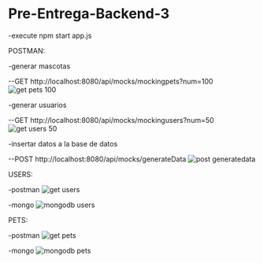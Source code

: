 # Pre-Entrega-Backend-3

-execute
npm start app.js

POSTMAN:

-generar mascotas

--GET http://localhost:8080/api/mocks/mockingpets?num=100
![get pets 100](https://github.com/user-attachments/assets/1a426cf6-e9fa-48dd-a64a-8db9d78b6097)

-generar usuarios

--GET http://localhost:8080/api/mocks/mockingusers?num=50
![get users 50](https://github.com/user-attachments/assets/583f6ae7-40ba-4bc0-a2b1-1c3ba42cf243)

-insertar datos a la base de datos

--POST http://localhost:8080/api/mocks/generateData
![post generatedata](https://github.com/user-attachments/assets/8fd37b1a-b3fb-43e8-b99d-ae5385801d17)

USERS:

-postman
![get users](https://github.com/user-attachments/assets/21854900-449a-4e53-aa4b-244223ca0cff)

-mongo
![mongodb users](https://github.com/user-attachments/assets/e46b0bcc-11b0-40d0-aecf-d178c629db1e)

PETS:

-postman
![get pets](https://github.com/user-attachments/assets/e7946ba7-180d-4a90-932f-860e6c8262bf)

-mongo
![mongodb pets](https://github.com/user-attachments/assets/f18c977d-f500-40f7-82aa-16fe9c7d7555)
